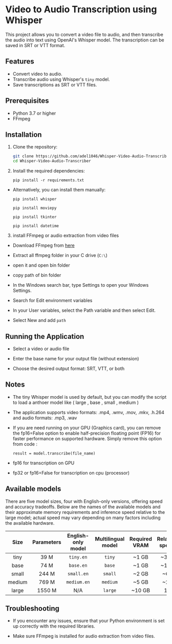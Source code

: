 # Video to Audio Transcription using Whisper

This project allows you to convert a video file to audio, and then transcribe the audio into text using OpenAI's Whisper model. The transcription can be saved in SRT or VTT format.

## Features
- Convert video to audio.
- Transcribe audio using Whisper's `tiny` model.
- Save transcriptions as SRT or VTT files.

## Prerequisites
- Python 3.7 or higher
- FFmpeg
## Installation

1. Clone the repository:
   ```bash
   git clone https://github.com/adel1046/Whisper-Video-Audio-Transcriber.git
   cd Whisper-Video-Audio-Transcriber
2. Install the required dependencies:

    ```
    pip install -r requirements.txt
    ```
- Alternatively, you can install them manually:

    ```
    pip install whisper
    ```
    ```
    pip install moviepy
    ```
    ```
    pip install tkinter
    ```
    ```
    pip install datetime
    ```
3. install FFmpeg or audio extraction from video files

- Download FFmpeg from [here](https://www.gyan.dev/ffmpeg/builds/packages/ffmpeg-2024-09-02-git-3f9ca51015-full_build.7z)

- Extract all ffmpeg folder in your C drive (`C:\`)

- open it and open bin folder 

- copy path of bin folder 

- In the Windows search bar, type Settings to open your Windows Settings.

- Search for Edit environment variables

- In your User variables, select the Path variable and then select Edit.

- Select New and add ``` path ```

## Running the Application
- Select a video or audio file

- Enter the base name for your output file (without extension)

- Choose the desired output format: SRT, VTT, or both

## Notes

- The tiny Whisper model is used by default, but you can modify the script to load a anthoer model like ( large , base , small , medium )

- The application supports video formats: .mp4, .wmv, .mov, .mkv, .h.264 and audio formats: .mp3, .wav

- If you are need running on your GPU (Graphics card), you can remove the fp16=False option to enable half-precision floating point (FP16) for faster performance on supported hardware. Simply remove this option from code :

    ```result = model.transcribe(file_name) ```
- fp16 for transcription on GPU
- fp32 or fp16=False for transcription on cpu (processor)
## Available models

There are five model sizes, four with English-only versions, offering speed and accuracy tradeoffs. Below are the names of the available models and their approximate memory requirements and inference speed relative to the large model; actual speed may vary depending on many factors including the available hardware.

|  Size  | Parameters | English-only model | Multilingual model | Required VRAM | Relative speed |
|:------:|:----------:|:------------------:|:------------------:|:-------------:|:--------------:|
|  tiny  |    39 M    |     `tiny.en`      |       `tiny`       |     ~1 GB     |      ~32x      |
|  base  |    74 M    |     `base.en`      |       `base`       |     ~1 GB     |      ~16x      |
| small  |   244 M    |     `small.en`     |      `small`       |     ~2 GB     |      ~6x       |
| medium |   769 M    |    `medium.en`     |      `medium`      |     ~5 GB     |      ~2x       |
| large  |   1550 M   |        N/A         |      `large`       |    ~10 GB     |       1x       |

## Troubleshooting
- If you encounter any issues, ensure that your Python environment is set up correctly with the required libraries.

- Make sure FFmpeg is installed for audio extraction from video files.
